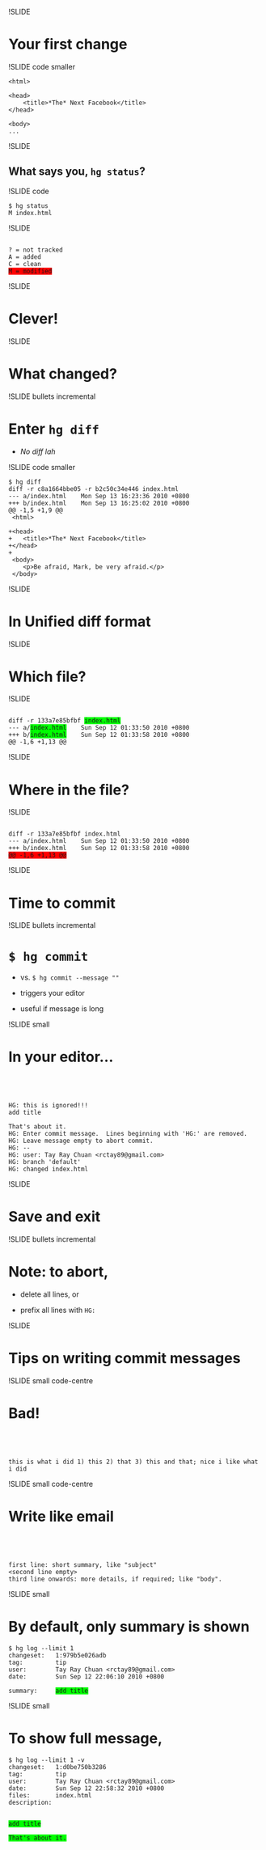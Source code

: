 !SLIDE

# Your first change

!SLIDE code smaller

	<html>

	<head>
		<title>*The* Next Facebook</title>
	</head>

	<body>
	...

!SLIDE

## What says you, `hg status`?

!SLIDE code

	$ hg status
	M index.html

!SLIDE

<pre><code>
? = not tracked
A = added
C = clean
<span style="background-color: red">M = modified</span>
</code></pre>

!SLIDE

# Clever!

!SLIDE

# What changed?

!SLIDE bullets incremental

# Enter `hg diff`

- *No diff lah*

!SLIDE code smaller

	$ hg diff
	diff -r c8a1664bbe05 -r b2c50c34e446 index.html
	--- a/index.html	Mon Sep 13 16:23:36 2010 +0800
	+++ b/index.html	Mon Sep 13 16:25:02 2010 +0800
	@@ -1,5 +1,9 @@
	 <html>

	+<head>
	+	<title>*The* Next Facebook</title>
	+</head>
	+
	 <body>
	 	<p>Be afraid, Mark, be very afraid.</p>
	 </body>


!SLIDE

# In Unified diff format

!SLIDE

# Which file?

!SLIDE

<pre><code>
diff -r 133a7e85bfbf <span style="background-color: lime">index.html</span>
--- a/<span style="background-color: lime">index.html</span>	Sun Sep 12 01:33:50 2010 +0800
+++ b/<span style="background-color: lime">index.html</span>	Sun Sep 12 01:33:58 2010 +0800
@@ -1,6 +1,13 @@
</code></pre>

!SLIDE

# Where in the file?

!SLIDE

<pre><code>
diff -r 133a7e85bfbf index.html
--- a/index.html	Sun Sep 12 01:33:50 2010 +0800
+++ b/index.html	Sun Sep 12 01:33:58 2010 +0800
<span style="background-color: red">@@ -1,6 +1,13 @@</span>
</code></pre>

!SLIDE

# Time to commit

!SLIDE bullets incremental

# `$ hg commit`

- vs. `$ hg commit --message ""`

- triggers your editor

- useful if message is long

!SLIDE small

# In your editor...

## <br />

	HG: this is ignored!!!
	add title

	That's about it.
	HG: Enter commit message.  Lines beginning with 'HG:' are removed.
	HG: Leave message empty to abort commit.
	HG: --
	HG: user: Tay Ray Chuan <rctay89@gmail.com>
	HG: branch 'default'
	HG: changed index.html

!SLIDE

# Save and exit

!SLIDE bullets incremental

# Note: to abort,

- delete all lines, or

- prefix all lines with `HG:`

!SLIDE

# Tips on writing commit messages

!SLIDE small code-centre

# Bad!

## <br />

	this is what i did 1) this 2) that 3) this and that; nice i like what i did

!SLIDE small code-centre

# Write like email

## <br />

	first line: short summary, like "subject"
	<second line empty>
	third line onwards: more details, if required; like "body".

!SLIDE small

# By default, only summary is shown

	$ hg log --limit 1
	changeset:   1:979b5e026adb
	tag:         tip
	user:        Tay Ray Chuan <rctay89@gmail.com>
	date:        Sun Sep 12 22:06:10 2010 +0800
<pre><code>summary:     <span style="background-color: lime">add title</span></code></pre>

!SLIDE small

# To show full message,

	$ hg log --limit 1 -v
	changeset:   1:d0be750b3286
	tag:         tip
	user:        Tay Ray Chuan <rctay89@gmail.com>
	date:        Sun Sep 12 22:58:32 2010 +0800
	files:       index.html
	description:
<pre><code><span style="background-color: lime">
add title

That's about it.</span></code></pre>
